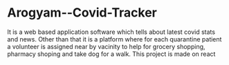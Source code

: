 # Arogyam--Covid-Tracker
It is a web based application  software which tells about latest covid stats and news. Other than that it is a platform where for each quarantine patient a volunteer is assigned near by vacinity to help for grocery shopping, pharmacy shoping and take dog for a walk. This project is made on react
